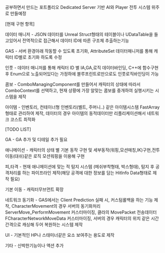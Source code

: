공부하면서 만드는 포트폴리오
Dedicated Server 기반 AI와 Player 전투 시스템 위주로 만들예정


[현재 구현 항목]


데이터 매니저 - JSON 데이터를 Unreal Struct형태의 테이블이나 UDataTable을 들고있어서 전역적으로 접근해서 데이터 ID에 따른 구조체 추출하는기능

GAS - 서버 환경아래 작동할 수 있도록 초기화, AttributeSet 데이터매니저를 통해 캐릭터 ID별로 초기화 하도록 수정 

인풋 - 데이터 매니저를 통해 캐릭터 ID 별 IA,GA,로직 데이터바인딩, C++에 함수구현 후 Enum으로 노출되어있다는 가정하에 블루프린트로만으로도 인풋로직바인딩이 가능

콤보 - ComboManagingComponent를 만들어서 캐릭터의 상태에 따라서 ComboContext를 선택하고, 현재 상황에 가장 알맞는 콤보를 중개하여 실행시키는 시스템을 제작

아이템 - 인벤토리, 컨테이너형 인벤토리(벨트, 주머니..) 같은 아이템시스템 FastArray형태로 관리하여 제작, 데이터의 경우 아이템의 동적데이터만 리플리케이션해서 네트워크 코스트 최적화

[TODO LIST]

GA - GA 추가 및 디테일 추가 필요

애니메이션 -  캐릭터의 상태 별 기본 동작 구현 및 세부동작(워핑,모션매칭,IK)구현,전투이동(대쉬)같은 로직 모션워핑을 이용해 구현

피,타격 -  현재 애니메이션에 맞는 적 탐지 시스템 (메쉬부착형태, 박스형태), 탐지 후 공격처리를 하는 파이프라인 제작(해당 공격에 대한 정보를 담는 HitInfo Data형태로 제작 필요)

기본 이동 -  캐릭터무브먼트 확장 

네트워크 동기화 -  GAS에서는 Client Prediction 실패 시, 커스텀롤백을 하는 기능 제작, CharacterMovement의 경우 서버의 동기화처리 ServerMove_PerformMovement 커스터마이징, 클라의 MovePacket 전송데이터 FCharacterNetworkMoveData 커스터마이징, 서버의 경우 캐릭터의 위치 같은 시간간격으로 캐싱해 두어 복원하는 시스템 제작

UI - 기본적인 HP나 스태미너같은 요소 보여주는 용도로 제작

기타 - 신박한기능이나 액션 추가
